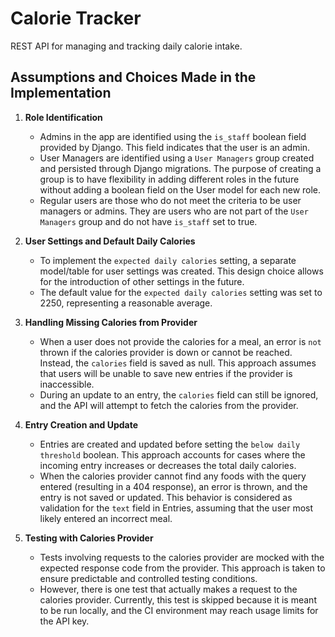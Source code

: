 # Calorie Tracker

REST API for managing and tracking daily calorie intake.

## Assumptions and Choices Made in the Implementation

1. __Role Identification__

   - Admins in the app are identified using the `is_staff` boolean field provided by Django. This field indicates that the user is an admin.
   - User Managers are identified using a `User Managers` group created and persisted through Django migrations. The purpose of creating a group is to have flexibility in adding different roles in the future without adding a boolean field on the User model for each new role.
   - Regular users are those who do not meet the criteria to be user managers or admins. They are users who are not part of the `User Managers` group and do not have `is_staff` set to true.

2. __User Settings and Default Daily Calories__

   - To implement the `expected daily calories` setting, a separate model/table for user settings was created. This design choice allows for the introduction of other settings in the future.
   - The default value for the `expected daily calories` setting was set to 2250, representing a reasonable average.

3. __Handling Missing Calories from Provider__

   - When a user does not provide the calories for a meal, an error is `not` thrown if the calories provider is down or cannot be reached. Instead, the `calories` field is saved as null. This approach assumes that users will be unable to save new entries if the provider is inaccessible.
   - During an update to an entry, the `calories` field can still be ignored, and the API will attempt to fetch the calories from the provider.

4. __Entry Creation and Update__

   - Entries are created and updated before setting the `below daily threshold` boolean. This approach accounts for cases where the incoming entry increases or decreases the total daily calories.
   - When the calories provider cannot find any foods with the query entered (resulting in a 404 response), an error is thrown, and the entry is not saved or updated. This behavior is considered as validation for the `text` field in Entries, assuming that the user most likely entered an incorrect meal.

5. __Testing with Calories Provider__

   - Tests involving requests to the calories provider are mocked with the expected response code from the provider. This approach is taken to ensure predictable and controlled testing conditions.
   - However, there is one test that actually makes a request to the calories provider. Currently, this test is skipped because it is meant to be run locally, and the CI environment may reach usage limits for the API key.
